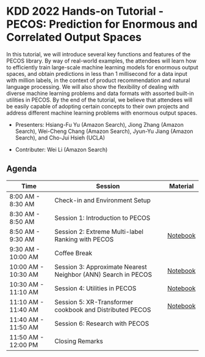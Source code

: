# KDD 2022 Hands-on Tutorial - PECOS: Prediction for Enormous and Correlated Output Spaces

In this tutorial, we will introduce several key functions and features of the PECOS library.
By way of real-world examples, the attendees will learn how to efficiently train large-scale machine learning models for enormous output spaces, and obtain predictions in less than 1 millisecond for a data input with million labels, in the context of product recommendation and natural language processing.
We will also show the flexibility of dealing with diverse machine learning problems and data formats with assorted built-in utilities in PECOS.
By the end of the tutorial, we believe that attendees will be easily capable of adopting certain concepts to their own projects and address different machine learning problems with enormous output spaces.

* Presenters: Hsiang-Fu Yu (Amazon Search), Jiong Zhang (Amazon Search), Wei-Cheng Chang (Amazon Search), Jyun-Yu Jiang (Amazon Search), and Cho-Jui Hsieh (UCLA)

* Contributer: Wei Li (Amazon Search)

## Agenda

| Time | Session | Material |
|---|---|---|
| 8:00 AM - 8:30 AM | Check-in and Environment Setup | |
| 8:30 AM - 8:50 AM | Session 1: Introduction to PECOS | |
| 8:50 AM - 9:30 AM  | Session 2: Extreme Multi-label Ranking with PECOS | [Notebook](https://github.com/amzn/pecos/blob/tutorials/kdd22/Session%202%20Extreme%20Multi-label%20Ranking%20with%20PECOS.ipynb) |
| 9:30 AM - 10:00 AM | Coffee Break | | 
| 10:00 AM - 10:30 AM | Session 3: Approximate Nearest Neighbor (ANN) Search in PECOS | [Notebook](https://github.com/amzn/pecos/blob/tutorials/kdd22/Session%203%20Approximate%20Nearest%20Neighbor%20Search%20in%20PECOS.ipynb) |
| 10:30 AM - 11:10 AM | Session 4: Utilities in PECOS | [Notebook](https://github.com/amzn/pecos/blob/tutorials/kdd22/Session%204%20Utilities%20in%20PECOS) |
| 11:10 AM - 11:40 AM | Session 5: XR-Transformer cookbook and Distributed PECOS | [Notebook](https://github.com/amzn/pecos/blob/tutorials/kdd22/Session%205%20XR-Transformer%20cookbook%20and%20Distributed%20PECOS) |
| 11:40 AM - 11:50 AM | Session 6: Research with PECOS | |
| 11:50 AM - 12:00 PM | Closing Remarks | |
